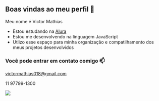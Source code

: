 ## Boas vindas ao meu perfil 💙

Meu nome é Victor Mathias

- Estou estudando na [Alura](https://www.alura.com.br)
- Estou me desenvolvendo na linguagem JavaScript
- Utlizo esse espaço para minha organização e compatilhamento dos meus projetos desenvolvidos

### Você pode entrar em contato comigo 📫

victormathias018@gmail.com

11 97799-1300

![](https://media1.tenor.com/m/MH2ilp4rpuAAAAAd/aot-aot-eye.gif)
